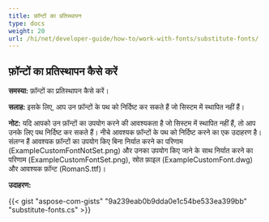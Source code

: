 ```yaml
---
title: फ़ॉन्टों का प्रतिस्थापन
type: docs
weight: 20
url: /hi/net/developer-guide/how-to/work-with-fonts/substitute-fonts/
---
```



## **फ़ॉन्टों का प्रतिस्थापन कैसे करें**

**समस्या:** फ़ॉन्टों का प्रतिस्थापन कैसे करें।

**सलाह:** इसके लिए, आप उन फ़ॉन्टों के पथ को निर्दिष्ट कर सकते हैं जो सिस्टम में स्थापित नहीं हैं।

**नोट:** यदि आपको उन फ़ॉन्टों का उपयोग करने की आवश्यकता है जो सिस्टम में स्थापित नहीं हैं, तो आप उनके लिए पथ निर्दिष्ट कर सकते हैं। नीचे आवश्यक फ़ॉन्टों के पथ को निर्दिष्ट करने का एक उदाहरण है। संलग्न हैं आवश्यक फ़ॉन्टों का उपयोग किए बिना निर्यात करने का परिणाम (ExampleCustomFontNotSet.png) और उनका उपयोग किए जाने के साथ निर्यात करने का परिणाम (ExampleCustomFontSet.png), स्रोत फ़ाइल (ExampleCustomFont.dwg) और आवश्यक फ़ॉन्ट (RomanS.ttf)।

**उदाहरण:**

{{< gist "aspose-com-gists" "9a239eab0b9dda0e1c54be533ea399bb" "substitute-fonts.cs" >}}
